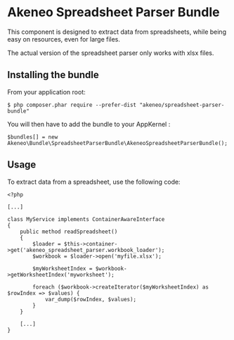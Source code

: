 Akeneo Spreadsheet Parser Bundle
================================

This component is designed to extract data from spreadsheets, while being easy on resources, even for large files.

The actual version of the spreadsheet parser only works with xlsx files.


Installing the bundle
---------------------

From your application root:

    $ php composer.phar require --prefer-dist "akeneo/spreadsheet-parser-bundle"


You will then have to add the bundle to your AppKernel :

    $bundles[] = new Akeneo\Bundle\SpreadsheetParserBundle\AkeneoSpreadsheetParserBundle();


Usage
-----

To extract data from a spreadsheet, use the following code:

    <?php

    [...]

    class MyService implements ContainerAwareInterface
    {
        public method readSpreadsheet()
        {
            $loader = $this->container->get('akeneo_spreadsheet_parser.workbook_loader');
            $workbook = $loader->open('myfile.xlsx');

            $myWorksheetIndex = $workbook->getWorksheetIndex('myworksheet');

            foreach ($workbook->createIterator($myWorksheetIndex) as $rowIndex => $values) {
                var_dump($rowIndex, $values);
            }
        }

        [...]
    }
